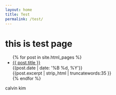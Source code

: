 ```yaml
---
layout: home
title: Test
permalink: /test/
---
```

<h1>this is test page</h1>
<ul>
  {% for post in site.html_pages %}
    <li>
      <a href="{{ post.url }}">{{ post.title }}</a><br>
      {{post.date | date: '%B %d, %Y'}}<br>
      {{post.excerpt | strip_html | truncatewords:35 }}
    </li>
  {% endfor %}
</ul>
<p>calvin kim</p>
